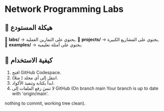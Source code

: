 # Network Programming Labs

## 📂 هيكلة المستودع
🔹 **labs/** → يحتوي على التمارين العملية.
🔹 **projects/** → يحتوي على المشاريع الكبيرة.
🔹 **examples/** → يحتوي على أمثلة تعليمية.

## 🚀 كيفية الاستخدام
1. افتح GitHub Codespace.
2. انتقل إلى أي مجلد ( مثلا).
3. ابدأ بكتابة وتنفيذ الأكواد.
4. لا تنسَ رفع الملفات إلى GitHub (On branch main
Your branch is up to date with 'origin/main'.

nothing to commit, working tree clean).


